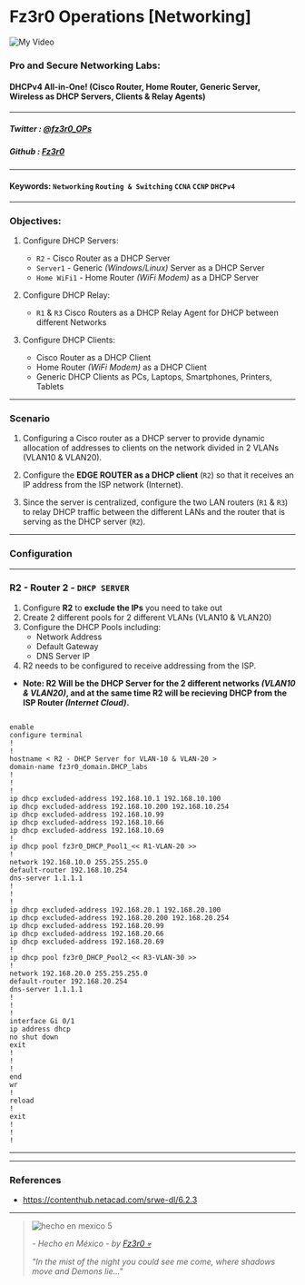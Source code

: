 
# Fz3r0 Operations  [Networking]

![My Video](https://user-images.githubusercontent.com/94720207/165892585-b830998d-d7c5-43b4-a3ad-f71a07b9077e.gif)

### **Pro and Secure Networking Labs:** 
#### **DHCPv4** All-in-One! (Cisco Router, Home Router, Generic Server, Wireless as DHCP Servers, Clients & Relay Agents)

---

##### Twitter  : [@fz3r0_OPs](https://twitter.com/Fz3r0_OPs) 
##### Github  : [Fz3r0](https://github.com/fz3r0) 

---

#### Keywords: `Networking` `Routing & Switching` `CCNA` `CCNP` `DHCPv4`

---
   
### Objectives:

1. Configure DHCP Servers:
    - `R2` - Cisco Router as a DHCP Server
    - `Server1` - Generic _(Windows/Linux)_ Server as a DHCP Server
    - `Home WiFi1` - Home Router _(WiFi Modem)_ as a DHCP Server

3. Configure DHCP Relay:
    - `R1` & `R3` Cisco Routers as a DHCP Relay Agent for DHCP between different Networks

5. Configure DHCP Clients:
    - Cisco Router as a DHCP Client
    - Home Router _(WiFi Modem)_ as a DHCP Client
    - Generic DHCP Clients as PCs, Laptops, Smartphones, Printers, Tablets

---

### Scenario

1. Configuring a Cisco router as a DHCP server to provide dynamic allocation of addresses to clients on the network divided in 2 VLANs (VLAN10 & VLAN20).
 
2. Configure the **EDGE ROUTER as a DHCP client** (`R2`) so that it receives an IP address from the ISP network (Internet). 

3. Since the server is centralized, configure the two LAN routers (`R1` & `R3`) to relay DHCP traffic between the different LANs and the router that is serving as the DHCP server (`R2`).

---

### Configuration

---

### R2 - Router 2 - `DHCP SERVER` 

1. Configure **R2** to **exclude the IPs** you need to take out
2. Create 2 different pools for 2 different VLANs (VLAN10 & VLAN20)
3. Configure the DHCP Pools including:
    - Network Address
    - Default Gateway
    - DNS Server IP
4. R2 needs to be configured to receive addressing from the ISP.

- **Note: R2 Will be the DHCP Server for the 2 different networks _(VLAN10 & VLAN20)_, and at the same time R2 will be recieving DHCP from the ISP Router _(Internet Cloud)_.**

```

enable
configure terminal
!
!
hostname < R2 - DHCP Server for VLAN-10 & VLAN-20 >
domain-name fz3r0_domain.DHCP_labs
!
!
!
ip dhcp excluded-address 192.168.10.1 192.168.10.100
ip dhcp excluded-address 192.168.10.200 192.168.10.254
ip dhcp excluded-address 192.168.10.99
ip dhcp excluded-address 192.168.10.66
ip dhcp excluded-address 192.168.10.69
!
ip dhcp pool fz3r0_DHCP_Pool1_<< R1-VLAN-20 >>
!
network 192.168.10.0 255.255.255.0
default-router 192.168.10.254
dns-server 1.1.1.1
!
!
!
ip dhcp excluded-address 192.168.20.1 192.168.20.100
ip dhcp excluded-address 192.168.20.200 192.168.20.254
ip dhcp excluded-address 192.168.20.99
ip dhcp excluded-address 192.168.20.66
ip dhcp excluded-address 192.168.20.69
!
ip dhcp pool fz3r0_DHCP_Pool2_<< R3-VLAN-30 >>
!
network 192.168.20.0 255.255.255.0
default-router 192.168.20.254
dns-server 1.1.1.1
!
!
!
interface Gi 0/1
ip address dhcp
no shut down
exit
!
!
!
end
wr
!
reload
!
exit
!
!
!

```

---




---

### References

- https://contenthub.netacad.com/srwe-dl/6.2.3

---

> ![hecho en mexico 5](https://user-images.githubusercontent.com/94720207/166068790-fa1f243d-2db9-4810-a6e4-eb3c4ad23700.png)
>
> _- Hecho en México - by [Fz3r0 💀](https://github.com/Fz3r0/)_ 
>
> _"In the mist of the night you could see me come, where shadows move and Demons lie..."_ 
